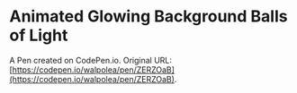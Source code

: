 # Animated Glowing Background Balls of Light

A Pen created on CodePen.io. Original URL: [https://codepen.io/walpolea/pen/ZERZOaB](https://codepen.io/walpolea/pen/ZERZOaB).

